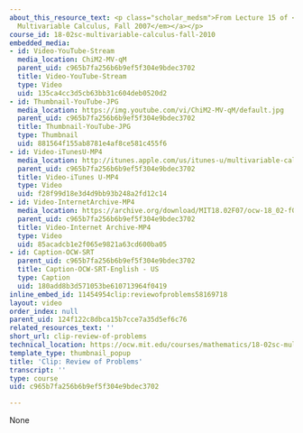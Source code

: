 ```yaml
---
about_this_resource_text: <p class="scholar_medsm">From Lecture 15 of <a href="http://ocw.mit.edu/courses/mathematics/18-02-multivariable-calculus-fall-2007/video-lectures/"><em>18.02
  Multivariable Calculus, Fall 2007</em></a></p>
course_id: 18-02sc-multivariable-calculus-fall-2010
embedded_media:
- id: Video-YouTube-Stream
  media_location: ChiM2-MV-qM
  parent_uid: c965b7fa256b6b9ef5f304e9bdec3702
  title: Video-YouTube-Stream
  type: Video
  uid: 135ca4cc3d5cb63bb31c604deb0520d2
- id: Thumbnail-YouTube-JPG
  media_location: https://img.youtube.com/vi/ChiM2-MV-qM/default.jpg
  parent_uid: c965b7fa256b6b9ef5f304e9bdec3702
  title: Thumbnail-YouTube-JPG
  type: Thumbnail
  uid: 881564f155ab8781e4af8ce581c455f6
- id: Video-iTunesU-MP4
  media_location: http://itunes.apple.com/us/itunes-u/multivariable-calculus-spring/id354869122
  parent_uid: c965b7fa256b6b9ef5f304e9bdec3702
  title: Video-iTunes U-MP4
  type: Video
  uid: f28f99d18e3d4d9bb93b248a2fd12c14
- id: Video-InternetArchive-MP4
  media_location: https://archive.org/download/MIT18.02F07/ocw-18_02-f07-lec15_300k.mp4
  parent_uid: c965b7fa256b6b9ef5f304e9bdec3702
  title: Video-Internet Archive-MP4
  type: Video
  uid: 85acadcb1e2f065e9821a63cd600ba05
- id: Caption-OCW-SRT
  parent_uid: c965b7fa256b6b9ef5f304e9bdec3702
  title: Caption-OCW-SRT-English - US
  type: Caption
  uid: 180add8b3d571053be610713964f0419
inline_embed_id: 11454954clip:reviewofproblems58169718
layout: video
order_index: null
parent_uid: 124f122c8dbca15b7cce7a35d5ef6c76
related_resources_text: ''
short_url: clip-review-of-problems
technical_location: https://ocw.mit.edu/courses/mathematics/18-02sc-multivariable-calculus-fall-2010/2.-partial-derivatives/exam-2/session-46-review-of-problems/clip-review-of-problems
template_type: thumbnail_popup
title: 'Clip: Review of Problems'
transcript: ''
type: course
uid: c965b7fa256b6b9ef5f304e9bdec3702

---
```

None